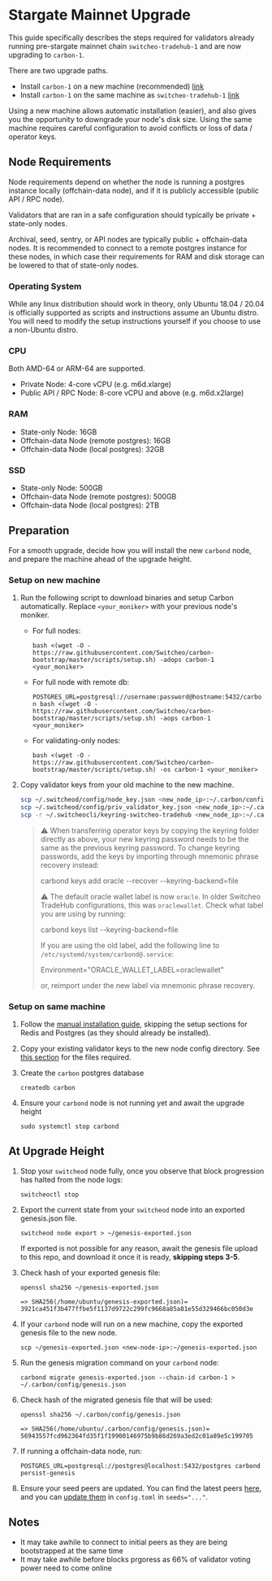 # Stargate Mainnet Upgrade

This guide specifically describes the steps required for validators already running pre-stargate mainnet chain `switcheo-tradehub-1` and are now upgrading to `carbon-1`.

There are two upgrade paths.

- Install `carbon-1` on a new machine (recommended) [link](#setup-on-new-machine)
- Install `carbon-1` on the same machine as `switcheo-tradehub-1` [link](#setup-on-same-machine)

Using a new machine allows automatic installation (easier), and also gives you the opportunity to downgrade your node's disk size. Using the same machine requires careful configuration to avoid conflicts or loss of data / operator keys.

## Node Requirements

Node requirements depend on whether the node is running a postgres instance locally (offchain-data node), and if it is publicly accessible (public API / RPC node).

Validators that are ran in a safe configuration should typically be private + state-only nodes.

Archival, seed, sentry, or API nodes are typically public + offchain-data nodes. It is recommended to connect to a remote postgres instance for these nodes, in which case their requirements for RAM and disk storage can be lowered to that of state-only nodes.

### Operating System

While any linux distribution should work in theory, only Ubuntu 18.04 / 20.04 is officially supported as scripts and instructions assume an Ubuntu distro. You will need to modify the setup instructions yourself if you choose to use a non-Ubuntu distro.

### CPU

Both AMD-64 or ARM-64 are supported.

- Private Node: 4-core vCPU (e.g. m6d.xlarge)
- Public API / RPC Node: 8-core vCPU and above (e.g. m6d.x2large)

### RAM

- State-only Node: 16GB
- Offchain-data Node (remote postgres): 16GB
- Offchain-data Node (local postgres): 32GB

### SSD

- State-only Node: 500GB
- Offchain-data Node (remote postgres): 500GB
- Offchain-data Node (local postgres): 2TB

## Preparation

For a smooth upgrade, decide how you will install the new `carbond` node, and prepare the machine ahead of the upgrade height.

### Setup on new machine

1. Run the following script to download binaries and setup Carbon automatically. Replace `<your_moniker>` with your previous node's moniker.

    - For full nodes:

      `bash <(wget -O - https://raw.githubusercontent.com/Switcheo/carbon-bootstrap/master/scripts/setup.sh) -adops carbon-1 <your_moniker>`

    - For full node with remote db:

      `POSTGRES_URL=postgresql://username:password@hostname:5432/carbon bash <(wget -O - https://raw.githubusercontent.com/Switcheo/carbon-bootstrap/master/scripts/setup.sh) -aops carbon-1 <your_moniker>`

    - For validating-only nodes:

        `bash <(wget -O - https://raw.githubusercontent.com/Switcheo/carbon-bootstrap/master/scripts/setup.sh) -os carbon-1 <your_moniker>`

2. Copy validator keys from your old machine to the new machine.

    ```bash
    scp ~/.switcheod/config/node_key.json <new_node_ip>:~/.carbon/config/
    scp ~/.switcheod/config/priv_validator_key.json <new_node_ip>:~/.carbon/config/
    scp -r ~/.switcheocli/keyring-switcheo-tradehub <new_node_ip>:~/.carbon/keyring-file
    ```

    > :warning: When transferring operator keys by copying the keyring folder directly as above, your new keyring password needs to be the same as the previous keyring password. To change keyring passwords, add the keys by importing through mnemonic phrase recovery instead:
    >
    >    carbond keys add oracle --recover --keyring-backend=file
    >
    > :warning: The default oracle wallet label is now `oracle`. In older Switcheo TradeHub configurations, this was `oraclewallet`.
    > Check what label you are using by running:
    >
    >    carbond keys list --keyring-backend=file
    >
    > If you are using the old label, add the following line to `/etc/systemd/system/carbond@.service`:
    >
    >    Environment="ORACLE_WALLET_LABEL=oraclewallet"
    >
    > or, reimport under the new label via mnemonic phrase recovery.

### Setup on same machine

1. Follow the [manual installation guide](./INSTALL.md), skipping the setup sections for Redis and Postgres (as they should already be installed).
2. Copy your existing validator keys to the new node config directory. See [this section](./README.md#upgrading-from-existing-validator) for the files required.
3. Create the `carbon` postgres database

    `createdb carbon`

4. Ensure your `carbond` node is not running yet and await the upgrade height

    `sudo systemctl stop carbond`

## At Upgrade Height

1. Stop your `switcheod` node fully, once you observe that block progression has halted from the node logs:

    `switcheoctl stop`

2. Export the current state from your `switcheod` node into an exported genesis.json file.

    `switcheod node export > ~/genesis-exported.json`

    If exported is not possible for any reason, await the genesis file upload to this repo, and download it once it is ready, **skipping steps 3-5**.

3. Check hash of your exported genesis file:

    `openssl sha256 ~/genesis-exported.json`

    `=> SHA256(/home/ubuntu/genesis-exported.json)= 3921ca451f3b477ffbe5f1137d9722c299fc9668a85a81e55d329466bc050d3e`

4. If your `carbond` node will run on a new machine, copy the exported genesis file to the new node.

    `scp ~/genesis-exported.json <new-node-ip>:~/genesis-exported.json`

5. Run the genesis migration command on your `carbond` node:

    `carbond migrate genesis-exported.json --chain-id carbon-1 > ~/.carbon/config/genesis.json`

6. Check hash of the migrated genesis file that will be used:

    `openssl sha256 ~/.carbon/config/genesis.json`

    `=> SHA256(/home/ubuntu/.carbon/config/genesis.json)= 56943557fcd962364fd35f1f19900146975b9b86d269a3ed2c01a89e5c199705`

7. If running a offchain-data node, run:

    `POSTGRES_URL=postgresql://postgres@localhost:5432/postgres carbond persist-genesis`

8. Ensure your seed peers are updated. You can find the latest peers [here](./carbon-1/PEERS), and you can [update them](./INSTALL.md#add-seed-nodes) in `config.toml` in `seeds="..."`.

## Notes

- It may take awhile to connect to initial peers as they are being bootstrapped at the same time
- It may take awhile before blocks prgoress as 66% of validator voting power need to come online
